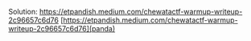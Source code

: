 Solution: https://etpandish.medium.com/chewatactf-warmup-writeup-2c96657c6d76
[https://etpandish.medium.com/chewatactf-warmup-writeup-2c96657c6d76](panda)

